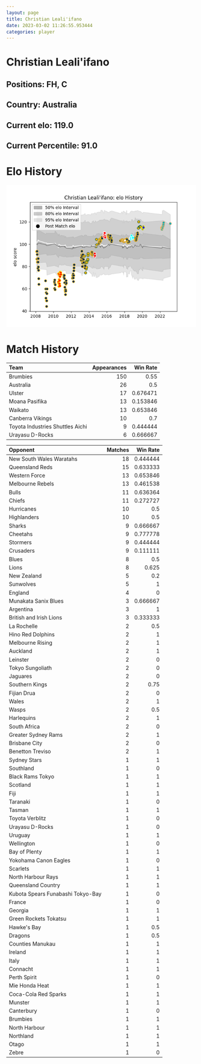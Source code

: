 ```yaml
---  
layout: page  
title: Christian Leali'ifano  
date: 2023-03-02 11:26:55.953444  
categories: player  
---
```

# Christian Leali'ifano

## Positions: FH, C

## Country: Australia

## Current elo: 119.0

## Current Percentile: 91.0

# Elo History


![elo history](history_ChristianLeali'ifano.png)
# Match History


| Team                             |   Appearances |   Win Rate |
|:---------------------------------|--------------:|-----------:|
| Brumbies                         |           150 |   0.55     |
| Australia                        |            26 |   0.5      |
| Ulster                           |            17 |   0.676471 |
| Moana Pasifika                   |            13 |   0.153846 |
| Waikato                          |            13 |   0.653846 |
| Canberra Vikings                 |            10 |   0.7      |
| Toyota Industries Shuttles Aichi |             9 |   0.444444 |
| Urayasu D-Rocks                  |             6 |   0.666667 |

| Opponent                          |   Matches |   Win Rate |
|:----------------------------------|----------:|-----------:|
| New South Wales Waratahs          |        18 |   0.444444 |
| Queensland Reds                   |        15 |   0.633333 |
| Western Force                     |        13 |   0.653846 |
| Melbourne Rebels                  |        13 |   0.461538 |
| Bulls                             |        11 |   0.636364 |
| Chiefs                            |        11 |   0.272727 |
| Hurricanes                        |        10 |   0.5      |
| Highlanders                       |        10 |   0.5      |
| Sharks                            |         9 |   0.666667 |
| Cheetahs                          |         9 |   0.777778 |
| Stormers                          |         9 |   0.444444 |
| Crusaders                         |         9 |   0.111111 |
| Blues                             |         8 |   0.5      |
| Lions                             |         8 |   0.625    |
| New Zealand                       |         5 |   0.2      |
| Sunwolves                         |         5 |   1        |
| England                           |         4 |   0        |
| Munakata Sanix Blues              |         3 |   0.666667 |
| Argentina                         |         3 |   1        |
| British and Irish Lions           |         3 |   0.333333 |
| La Rochelle                       |         2 |   0.5      |
| Hino Red Dolphins                 |         2 |   1        |
| Melbourne Rising                  |         2 |   1        |
| Auckland                          |         2 |   1        |
| Leinster                          |         2 |   0        |
| Tokyo Sungoliath                  |         2 |   0        |
| Jaguares                          |         2 |   0        |
| Southern Kings                    |         2 |   0.75     |
| Fijian Drua                       |         2 |   0        |
| Wales                             |         2 |   1        |
| Wasps                             |         2 |   0.5      |
| Harlequins                        |         2 |   1        |
| South Africa                      |         2 |   0        |
| Greater Sydney Rams               |         2 |   1        |
| Brisbane City                     |         2 |   0        |
| Benetton Treviso                  |         2 |   1        |
| Sydney Stars                      |         1 |   1        |
| Southland                         |         1 |   0        |
| Black Rams Tokyo                  |         1 |   1        |
| Scotland                          |         1 |   1        |
| Fiji                              |         1 |   1        |
| Taranaki                          |         1 |   0        |
| Tasman                            |         1 |   1        |
| Toyota Verblitz                   |         1 |   0        |
| Urayasu D-Rocks                   |         1 |   0        |
| Uruguay                           |         1 |   1        |
| Wellington                        |         1 |   0        |
| Bay of Plenty                     |         1 |   1        |
| Yokohama Canon Eagles             |         1 |   0        |
| Scarlets                          |         1 |   1        |
| North Harbour Rays                |         1 |   1        |
| Queensland Country                |         1 |   1        |
| Kubota Spears Funabashi Tokyo-Bay |         1 |   0        |
| France                            |         1 |   0        |
| Georgia                           |         1 |   1        |
| Green Rockets Tokatsu             |         1 |   1        |
| Hawke's Bay                       |         1 |   0.5      |
| Dragons                           |         1 |   0.5      |
| Counties Manukau                  |         1 |   1        |
| Ireland                           |         1 |   1        |
| Italy                             |         1 |   1        |
| Connacht                          |         1 |   1        |
| Perth Spirit                      |         1 |   0        |
| Mie Honda Heat                    |         1 |   1        |
| Coca-Cola Red Sparks              |         1 |   1        |
| Munster                           |         1 |   1        |
| Canterbury                        |         1 |   0        |
| Brumbies                          |         1 |   1        |
| North Harbour                     |         1 |   1        |
| Northland                         |         1 |   1        |
| Otago                             |         1 |   1        |
| Zebre                             |         1 |   0        |